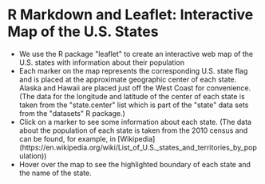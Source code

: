 # R Markdown and Leaflet: Interactive Map of the U.S. States 

<ul>
  <li> We use the R package "leaflet" to create an interactive web map of the U.S. states with information about their population  </li>
  <li> Each marker on the map represents the corresponding U.S. state flag and is placed at the approximate geographic center of each state. Alaska and Hawaii are placed just off the West Coast for convenience. (The data for the longitude and latitude of the center of each state is taken from the "state.center" list which is part of the "state" data sets from the "datasets" R package.) </li>
 
 <li> Click on a marker to see some information about each state. (The data about the population of each state is taken from the 2010 census and can be found, for example, in [Wikipedia](https://en.wikipedia.org/wiki/List_of_U.S._states_and_territories_by_population)) </li>
 
 <li> Hover over the map to see the highlighted boundary of each state and the name of the state. </li>
</ul>  
